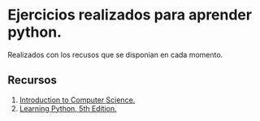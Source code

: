 # Ejercicios realizados para aprender python.
Realizados con los recusos que se disponian en cada momento.


## Recursos
 1. [Introduction to Computer Science.](https://www.udacity.com/course/intro-to-computer-science--cs101)
 2. [Learning Python, 5th Edition.](http://shop.oreilly.com/product/0636920028154.do)
